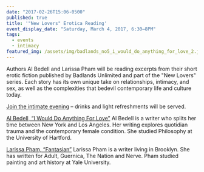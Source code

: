 ```yaml
---
date: "2017-02-26T15:06-0500"
published: true
title: '"New Lovers" Erotica Reading'
event_display_date: "Saturday, March 4, 2017, 6:30–8PM"
tags:
  - events
  - intimacy
featured_img: /assets/img/badlands_no5_i_would_do_anything_for_love_2.jpg
---
```


Authors Al Bedell and Larissa Pham will be reading excerpts from their short erotic fiction published by Badlands Unlimited and part of the "New Lovers" series. Each story has its own unique take on relationships, intimacy, and sex, as well as the complexities that bedevil contemporary life and culture today.

[Join the intimate evening](https://www.facebook.com/events/326139811117166/) – drinks and light refreshments will be served.

[Al Bedell, “I Would Do Anything For Love”](https://badlandsunlimited.com/books/new-lovers-5-i-would-do-anything-for-love)
Al Bedell is a writer who splits her time between New York and Los Angeles. Her writing explores quotidian trauma and the contemporary female condition. She studied Philosophy at the University of Hartford.

[Larissa Pham, “Fantasian”](https://badlandsunlimited.com/books/new-lovers-9-fantasian)
Larissa Pham is a writer living in Brooklyn. She has written for Adult, Guernica, The Nation and Nerve. Pham studied painting and art history at Yale University.
